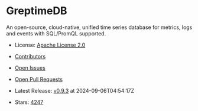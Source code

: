 # GreptimeDB

An open-source, cloud-native, unified time series database for metrics, logs and events with SQL/PromQL supported.
- License: [Apache License 2.0](https://spdx.org/licenses/Apache-2.0.html)

- [Contributors](https://github.com/GreptimeTeam/greptimedb/graphs/contributors)
- [Open Issues](https://github.com/GreptimeTeam/greptimedb/issues?q=sort%3Aupdated-desc+is%3Aissue+is%3Aopen)
- [Open Pull Requests](https://github.com/GreptimeTeam/greptimedb/pulls?q=sort%3Aupdated-desc+is%3Apr+is%3Aopen)
- Latest Release: [v0.9.3](https://github.com/GreptimeTeam/greptimedb/releases/tag/v0.9.3) at 2024-09-06T04:54:17Z

- Stars: [4247](https://github.com/GreptimeTeam/greptimedb/stargazers)

